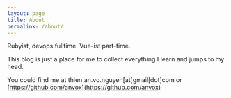 ```yaml
---
layout: page
title: About
permalink: /about/
---
```


Rubyist, devops fulltime. Vue-ist part-time. 

This blog is just a place for me to collect everything I learn and jumps to my head.

You could find me at thien.an.vo.nguyen[at]gmail[dot]com or [https://github.com/anvox](https://github.com/anvox)
